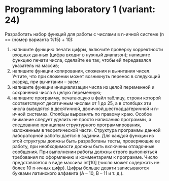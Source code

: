 # Programming laboratory 1 (variant: 24)
Разработать набор функций для работы с числами в n-ичной системе (n == (номер варианта %15) + 10):
1. напишите функцию печати цифры, включите проверку корректности
входных данных (цифра входит в нужный диапазон); напишите функцию печати числа, сделайте ее так, чтобы ей передавался указатель на массив;
2. напишите функции копирования, сложения и вычитания чисел. Учтите,
что при сложении может возникнуть перенос в следующий разряд, при вычитании – заем;
3. напишите функции инициализации числа из целой переменной и сохранения числа в целую переменную;
4. напишите программу, печатающую в файл таблицу, строки которой соответствуют десятичным числам от 1 до 25, а в столбцах эти числа выводятся в десятичной, двоичной,шестнадцатеричной и n-ичной системах. Столбцы выровнять по правому краю. Особое внимание следует уделить не просто написанию программы, а следованию принципам структурного программирования, изложенным в теоретической части. Структура программы данной лабораторной работы дается в задании. Для каждой функции из этой структуры должны быть разработаны тесты, проверяющие ее работу, при необходимости должны быть включены отладочные сообщения. При выполнении работы должны строго выполняться требования по оформлению и комментариям к программе. Число представляется в виде массива int[10] (число может содержать не более 10 n-ичных цифр). Цифры больше девяти записываются буквами латинского алфавита (A – 10, B – 11 и т. д.).
